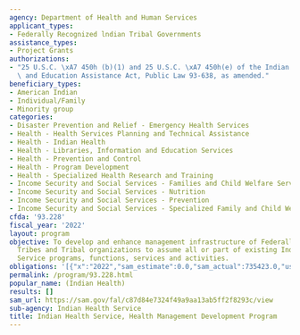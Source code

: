 ```yaml
---
agency: Department of Health and Human Services
applicant_types:
- Federally Recognized lndian Tribal Governments
assistance_types:
- Project Grants
authorizations:
- "25 U.S.C. \xA7 450h (b)(1) and 25 U.S.C. \xA7 450h(e) of the Indian Self Determination\
  \ and Education Assistance Act, Public Law 93-638, as amended."
beneficiary_types:
- American Indian
- Individual/Family
- Minority group
categories:
- Disaster Prevention and Relief - Emergency Health Services
- Health - Health Services Planning and Technical Assistance
- Health - Indian Health
- Health - Libraries, Information and Education Services
- Health - Prevention and Control
- Health - Program Development
- Health - Specialized Health Research and Training
- Income Security and Social Services - Families and Child Welfare Services
- Income Security and Social Services - Nutrition
- Income Security and Social Services - Prevention
- Income Security and Social Services - Specialized Family and Child Welfare Services
cfda: '93.228'
fiscal_year: '2022'
layout: program
objective: To develop and enhance management infrastructure of Federally-recognized
  Tribes and Tribal organizations to assume all or part of existing Indian Health
  Service programs, functions, services and activities.
obligations: '[{"x":"2022","sam_estimate":0.0,"sam_actual":735423.0,"usa_spending_actual":-71690.41},{"x":"2023","sam_estimate":1529867.0,"sam_actual":0.0,"usa_spending_actual":42655.63},{"x":"2024","sam_estimate":2456000.0,"sam_actual":0.0,"usa_spending_actual":0.0}]'
permalink: /program/93.228.html
popular_name: (Indian Health)
results: []
sam_url: https://sam.gov/fal/c87d84e7324f49a9aa13ab5ff2f8293c/view
sub-agency: Indian Health Service
title: Indian Health Service, Health Management Development Program
---
```

